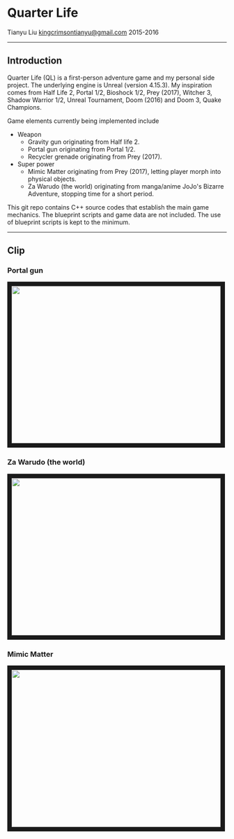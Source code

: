 # Quarter Life

Tianyu Liu
kingcrimsontianyu@gmail.com
2015-2016

------

## Introduction

Quarter Life (QL) is a first-person adventure game and my personal side project. The underlying engine is Unreal (version 4.15.3). My inspiration comes from Half Life 2, Portal 1/2, Bioshock 1/2, Prey (2017), Witcher 3, Shadow Warrior 1/2, Unreal Tournament, Doom (2016) and Doom 3, Quake Champions.

Game elements currently being implemented include
+ Weapon
    + Gravity gun originating from Half life 2.
    + Portal gun originating from Portal 1/2.
    + Recycler grenade originating from Prey (2017).
+ Super power
    + Mimic Matter originating from Prey (2017), letting player morph into physical objects.
    + Za Warudo (the world) originating from manga/anime JoJo's Bizarre Adventure, stopping time for a short period.

This git repo contains C++ source codes that establish the main game mechanics. The blueprint scripts and game data are not included. The use of blueprint scripts is kept to the minimum.

------

## Clip

### Portal gun
<a href="https://youtu.be/X8Xr5iMmvNs" target="_blank"><img src="http://i3.ytimg.com/vi/X8Xr5iMmvNs/hqdefault.jpg" width="480" height="360" border="10" /></a>

### Za Warudo (the world)
<a href="https://youtu.be/YGOb09HCl7g" target="_blank"><img src="http://i3.ytimg.com/vi/YGOb09HCl7g/hqdefault.jpg" width="480" height="360" border="10" /></a>

### Mimic Matter
<a href="https://youtu.be/0v4UvpMDbvk" target="_blank"><img src="http://i3.ytimg.com/vi/0v4UvpMDbvk/hqdefault.jpg" width="480" height="360" border="10" /></a>
